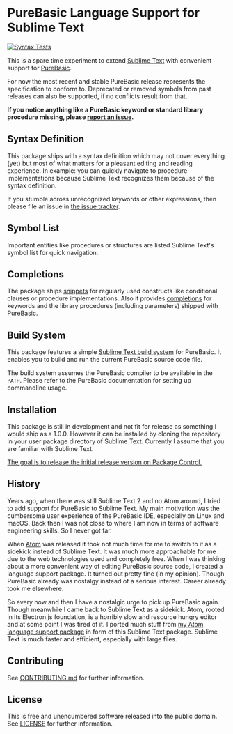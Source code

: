 # PureBasic Language Support for Sublime Text

[![Syntax Tests](https://github.com/peterthomashorn/purebasic-language-for-sublime-text/actions/workflows/main.yml/badge.svg)](https://github.com/peterthomashorn/purebasic-language-for-sublime-text/actions/workflows/main.yml)

This is a spare time experiment to extend [Sublime Text](https://www.sublimetext.com) with convenient support for [PureBasic](https://www.purebasic.com).

For now the most recent and stable PureBasic release represents the specification to conform to.
Deprecated or removed symbols from past releases can also be supported, if no conflicts result from that.

**If you notice anything like a PureBasic keyword or standard library procedure missing, please [report an issue](https://github.com/peterthomashorn/purebasic-language-for-sublime-text/issues).**

## Syntax Definition

This package ships with a syntax definition which may not cover everything (yet) but most of what matters for a pleasant editing and reading experience.
In example: you can quickly navigate to procedure implementations because Sublime Text recognizes them because of the syntax definition.

If you stumble across unrecognized keywords or other expressions, then please file an issue in [the issue tracker](https://github.com/peterthomashorn/purebasic-language-for-sublime-text/issues).

## Symbol List

Important entities like procedures or structures are listed Sublime Text's symbol list for quick navigation.

## Completions

The package ships [snippets](https://www.sublimetext.com/docs/completions.html) for regularly used constructs like conditional clauses or procedure implementations.
Also it provides [completions](https://www.sublimetext.com/docs/completions.html) for keywords and the library procedures (including parameters) shipped with PureBasic.

## Build System

This package features a simple [Sublime Text build system](https://www.sublimetext.com/docs/build_systems.html) for PureBasic.
It enables you to build and run the current PureBasic source code file.

The build system assumes the PureBasic compiler to be available in the `PATH`.
Please refer to the PureBasic documentation for setting up commandline usage.

## Installation

This package is still in development and not fit for release as something I would ship as a 1.0.0.
However it can be installed by cloning the repository in your user package directory of Sublime Text.
Currently I assume that you are familiar with Sublime Text.

[The goal is to release the initial release version on Package Control.](https://github.com/peterthomashorn/purebasic-language-for-sublime-text/issues/3)

## History

Years ago, when there was still Sublime Text 2 and no Atom around, I tried to add support for PureBasic to Sublime Text.
My main motivation was the cumbersome user experience of the PureBasic IDE, especially on Linux and macOS.
Back then I was not close to where I am now in terms of software engineering skills. So I never got far.

When [Atom](https://atom.io) was released it took not much time for me to switch to it as a sidekick instead of Sublime Text.
It was much more approachable for me due to the web technologies used and completely free.
When I was thinking about a more convenient way of editing PureBasic source code, I created a language support package.
It turned out pretty fine (in my opinion). Though PureBasic already was nostalgy instead of a serious interest.
Career already took me elsewhere.

So every now and then I have a nostalgic urge to pick up PureBasic again. Though meanwhile I came back to Sublime Text as a sidekick.
Atom, rooted in its Electron.js foundation, is a horribly slow and resource hungry editor and at some point I was tired of it.
I ported much stuff from [my Atom language support package](https://github.com/peterthomashorn/language-purebasic) in form of this Sublime Text package.
Sublime Text is much faster and efficient, especially with large files.

## Contributing

See [CONTRIBUTING.md](CONTRIBUTING.md) for further information.

## License

This is free and unencumbered software released into the public domain.
See [LICENSE](LICENSE) for further information.